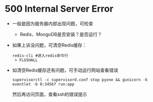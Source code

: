 # 500 Internal Server Error

* 一般是因为服务器内部出现问题，可检查
  * Redis、MongoDB是否安装？是否运行？
* 如果上诉没问题，可清空Redis缓存：

  ```text
  redis-cli #进入redis命令行
   > FLUSHALL
  ```

* 如清空Redis缓存还有问题，可手动运行网站查看错误

  ```text
  supervisorctl -c supervisord.conf stop pyone && gunicorn -k eventlet -b 0:34567 run:app
  ```

  然后再访问页面，查看ssh的错误提示

